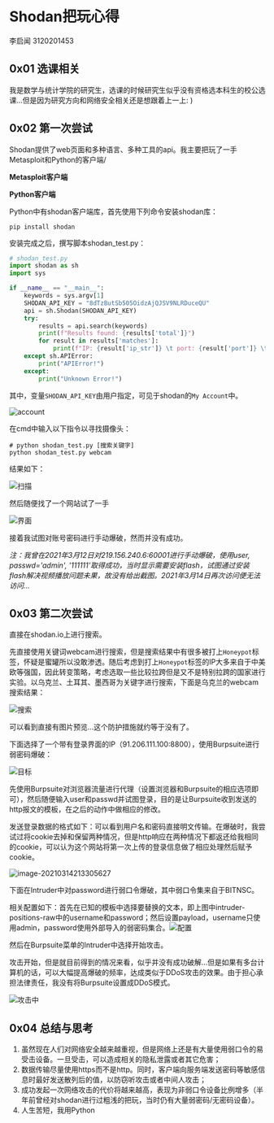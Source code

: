 # Shodan把玩心得

李启闻 3120201453

## 0x01 选课相关

我是数学与统计学院的研究生，选课的时候研究生似乎没有资格选本科生的校公选课...但是因为研究方向和网络安全相关还是想跟着上一上: )

## 0x02 第一次尝试

Shodan提供了web页面和多种语言、多种工具的api。我主要把玩了一手Metasploit和Python的客户端/

**Metasploit客户端**

**Python客户端**

Python中有shodan客户端库，首先使用下列命令安装shodan库：

```shell
pip install shodan
```

安装完成之后，撰写脚本shodan_test.py：

```python
# shodan_test.py
import shodan as sh
import sys

if __name__ == "__main__":
	keywords = sys.argv[1]
	SHODAN_API_KEY = "8dTzButSb505OidzAjQJSV9NLRDuceQU"
	api = sh.Shodan(SHODAN_API_KEY)
	try:
		results = api.search(keywords)
		print(f"Results found: {results['total']}")
		for result in results['matches']:
			print(f"IP: {result['ip_str']} \t port: {result['port']} \t OS: {result['os']}" )
	except sh.APIError:
		print("APIError!")
	except:
		print("Unknown Error!")
```

其中，变量`SHODAN_API_KEY`由用户指定，可见于shodan的`My Account`中。

![account](C:\Users\Lenovo\Desktop\account.png)

在cmd中输入以下指令以寻找摄像头：

```shell
# python shodan_test.py [搜索关键字]
python shodan_test.py webcam
```

结果如下：

![扫描](C:\Users\Lenovo\Desktop\扫描.JPG)

然后随便找了一个网站试了一手

![界面](C:\Users\Lenovo\Desktop\界面.JPG)

接着我试图对账号密码进行手动爆破，然而并没有成功。

*注：我曾在2021年3月12日对219.156.240.6:60001进行手动爆破，使用user, passwd='admin', '111111'取得成功，当时显示需要安装flash，试图通过安装flash解决视频播放问题未果，故没有给出截图。2021年3月14日再次访问便无法访问...*

## 0x03 第二次尝试

直接在shodan.io上进行搜索。

先直接使用关键词webcam进行搜索，但是搜索结果中有很多被打上`Honeypot`标签，怀疑是蜜罐所以没敢渗透。随后考虑到打上`Honeypot`标签的IP大多来自于中美欧等强国，因此转变策略，考虑选取一些比较拉跨但是又不是特别拉跨的国家进行实验。以乌克兰、土耳其、墨西哥为关键字进行搜索，下面是乌克兰的webcam搜索结果：

![搜索](C:\Users\Lenovo\Desktop\搜索.JPG)

可以看到直接有图片预览...这个防护措施就约等于没有了。

下面选择了一个带有登录界面的IP（91.206.111.100:8800），使用Burpsuite进行弱密码爆破：

![目标](C:\Users\Lenovo\Desktop\目标.JPG)

先使用Burpsuite对浏览器流量进行代理（设置浏览器和Burpsuite的相应选项即可），然后随便输入user和passwd并试图登录，目的是让Burpsuite收到发送的http报文的模板，在之后的动作中做相应的修改。

发送登录数据的格式如下：可以看到用户名和密码直接明文传输。在爆破时，我尝试过将cookie去掉和保留两种情况，但是http响应在两种情况下都返还给我相同的cookie，可以认为这个网站将第一次上传的登录信息做了相应处理然后赋予cookie。

![image-20210314213305627](C:\Users\Lenovo\AppData\Roaming\Typora\typora-user-images\image-20210314213305627.png)

下面在Intruder中对password进行弱口令爆破，其中弱口令集来自于BITNSC。

相关配置如下：首先在已知的模板中选择要替换的文本，即上图中intruder-positions-raw中的username和password；然后设置payload，username只使用admin，password使用外部导入的弱密码集合。![配置](C:\Users\Lenovo\Desktop\配置.JPG)

然后在Burpsuite菜单的Intruder中选择开始攻击。

攻击开始，但是就目前得到的情况来看，似乎并没有成功破解...但是如果有多台计算机的话，可以大幅提高爆破的频率，达成类似于DDoS攻击的效果。由于担心承担法律责任，我没有将Burpsuite设置成DDoS模式。

![攻击中](C:\Users\Lenovo\Desktop\攻击中.JPG)

## 0x04 总结与思考

1. 虽然现在人们对网络安全越来越重视，但是网络上还是有大量使用弱口令的易受击设备。一旦受击，可以造成相关的隐私泄露或者其它危害；
2. 数据传输尽量使用https而不是http。同时，客户端向服务端发送密码等敏感信息时最好发送散列后的值，以防窃听攻击或者中间人攻击；
3. 成功发起一次网络攻击的代价将越来越高，表现为非弱口令设备比例增多（半年前曾经对shodan进行过粗浅的把玩，当时仍有大量弱密码/无密码设备）。
4. 人生苦短，我用Python